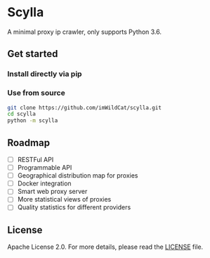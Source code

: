 Scylla
===

A minimal proxy ip crawler, only supports Python 3.6.

## Get started

### Install directly via pip

### Use from source

```bash
git clone https://github.com/imWildCat/scylla.git
cd scylla
python -m scylla
```

## Roadmap

- [ ] RESTFul API
- [ ] Programmable API
- [ ] Geographical distribution map for proxies
- [ ] Docker integration
- [ ] Smart web proxy server
- [ ] More statistical views of proxies
- [ ] Quality statistics for different providers

## License

Apache License 2.0. For more details, please read the [LICENSE](./LICENSE) file.